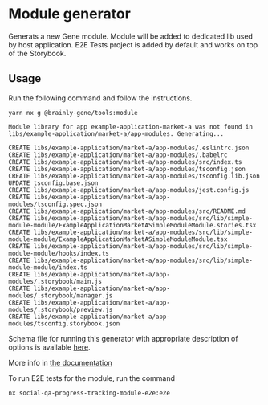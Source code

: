 # Module generator

Generats a new Gene module. Module will be added to dedicated lib used by host application. E2E Tests project is added by default and works on top of the Storybook.

## Usage

Run the following command and follow the instructions.

```
yarn nx g @brainly-gene/tools:module
```

```
Module library for app example-application-market-a was not found in libs/example-application/market-a/app-modules. Generating...

CREATE libs/example-application/market-a/app-modules/.eslintrc.json
CREATE libs/example-application/market-a/app-modules/.babelrc
CREATE libs/example-application/market-a/app-modules/src/index.ts
CREATE libs/example-application/market-a/app-modules/tsconfig.json
CREATE libs/example-application/market-a/app-modules/tsconfig.lib.json
UPDATE tsconfig.base.json
CREATE libs/example-application/market-a/app-modules/jest.config.js
CREATE libs/example-application/market-a/app-modules/tsconfig.spec.json
CREATE libs/example-application/market-a/app-modules/src/README.md
CREATE libs/example-application/market-a/app-modules/src/lib/simple-module-module/ExampleApplicationMarketASimpleModuleModule.stories.tsx
CREATE libs/example-application/market-a/app-modules/src/lib/simple-module-module/ExampleApplicationMarketASimpleModuleModule.tsx
CREATE libs/example-application/market-a/app-modules/src/lib/simple-module-module/hooks/index.ts
CREATE libs/example-application/market-a/app-modules/src/lib/simple-module-module/index.ts
CREATE libs/example-application/market-a/app-modules/.storybook/main.js
CREATE libs/example-application/market-a/app-modules/.storybook/manager.js
CREATE libs/example-application/market-a/app-modules/.storybook/preview.js
CREATE libs/example-application/market-a/app-modules/tsconfig.storybook.json
```

Schema file for running this generator with appropriate description of options is available [here](./schema.json).

More info in [the documentation](https://brainly.github.io/gene/gene/modules/development-and-branching)

To run E2E tests for the module, run the command

```
nx social-qa-progress-tracking-module-e2e:e2e
```
